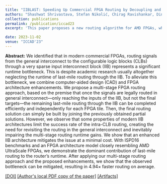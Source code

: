 ```yaml
---
title: "IIBLAST: Speeding Up Commercial FPGA Routing by Decoupling and Mitigating the Intra-CLB Bottleneck"
authors: "Shashwat Shrivastava, Stefan Nikolić, Chirag Ravishankar, Dinesh Gaitonde, and Mirjana Stojilović"
collection: publications
permalink: /publication/iccad23
excerpt: 'This paper proposes a new routing algorithm for AMD FPGAs, which turns one of their architectural features---an extremely sparse logic block input interconnect structure---from a major source of routing runtime expenditure into an advantage that allows straightforward parallelization. However, the main advantage is brought by the overal reduction in the amount of work that the router has to do. This reduction is further increased by a simple architectural modification inspired by the new algorithm. The paper was a result of a collaboration with Chirag Ravishankar and Dinesh Gaitonde, which also allowed the experiments to be conducted in a very realistic setting.'

date: 2023-11-02
venue: "ICCAD'23"
---
```


**Abstract:** We identified that in modern commercial FPGAs, routing signals from the general interconnect to the configurable logic blocks (CLBs) through a very sparse input interconnect block (IIB) represents a significant runtime bottleneck. This is despite academic research usually altogether neglecting the runtime of last-mile routing through the IIB. To alleviate this bottleneck, we combine computer-aided design (CAD) and FPGA architecture enhancements. We propose a multi-stage FPGA routing approach, based on the premise that once the signals are legally routed in general interconnect—only reaching the inputs of the IIB, but not the final targets—the remaining last-mile routing through the IIB can be completed efficiently and independently for each FPGA tile. Then, the final routing solution can simply be built by joining the previously obtained partial solutions. However, we observe that some properties of modern IIB architectures limit the success rate of the intra-CLB routing, creating the need for revisiting the routing in the general interconnect and inevitably impairing the multi-stage routing runtime gains. We show that an enhanced IIB architecture mitigates the issue at a minimal cost. With ISPD16 benchmarks and an FPGA architecture model closely resembling AMD UltraScale FPGAs, we demonstrate the dominant contribution of last-mile routing to the router’s runtime. After applying our multi-stage routing approach and the proposed enhancements, we show that the observed bottleneck can be mitigated, resulting in 4.94× faster routing on average. 

[[DOI]](https://doi.org/10.1109/ICCAD57390.2023.10323897)
[[Author's local PDF copy of the paper]](http://stefannikolicns.github.io/files/Shrivastava_et_al___IIBLAST_Speeding_Up_Commercial_FPGA_Routing_by_Decoupling_and_Mitigating_the_Intra_CLB_Bottleneck___2023.pdf)
[[Artifacts]](https://zenodo.org/records/8306001)
